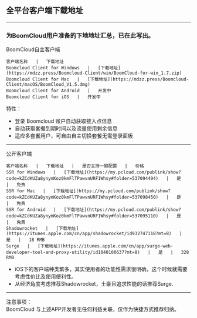 ## 全平台客户端下载地址
- - - - -
### 为BoomCloud用户准备的下地地址汇总，已在此写出。
BoomCloud自主客户端
```table
客户端名称   |   下载地址
Boomcloud Client for Windows   |   [下载地址](https://mdzz.press/Boomcloud-Client/win/BoomCloud-for-win_1.7.zip)
Boomcloud Client for Mac   |   [下载地址](https://mdzz.press/Boomcloud-Client/macOS/BoomCloud_V1.5.dmg)
Boomcloud Client for Android   |   开发中
Boomcloud Client for iOS   |   开发中
```
特性：  
- 登录 Boomcloud 账户自动获取接入点信息
- 自动获取套餐到期时间以及流量使用剩余信息 
- 适应多套餐用户，可自由自主切换套餐无需登录面板
- - - - -
公开客户端
```table
客户端名称   |   下载地址   |   是否支持一键配置   |   价格
SSR for Windows   |   [下载地址](https://my.pcloud.com/publink/show?code=kZCdKUZa8ynymKoz0kmFlTPawvnURF1Whsy#folder=537094494)   |   是   |   免费
SSR for Mac   |   [下载地址](https://my.pcloud.com/publink/show?code=kZCdKUZa8ynymKoz0kmFlTPawvnURF1Whsy#folder=537098450)   |   是   |   免费
SSR for Android   |   [下载地址](https://my.pcloud.com/publink/show?code=kZCdKUZa8ynymKoz0kmFlTPawvnURF1Whsy#folder=537095110)   |   是   |   免费
Shadowrocket   |   [下载地址](https://itunes.apple.com/cn/app/shadowrocket/id932747118?mt=8)   |   是   |   18 RMB
Surge   |   [下载地址](https://itunes.apple.com/cn/app/surge-web-developer-tool-and-proxy-utility/id1040100637?mt=8)   |   是   |   328 RMB
```
 - iOS下的客户端种类繁多，其实使用者的功能性需求很明确，这个时候就需要考虑性价比及使用便利性。  
 - 从经济角度考虑推荐Shadowrocket，土豪且追求性能的话推荐Surge.
- - - - --
注意事项：  
BoomCloud 与上述APP开发者无任何利益关联，仅作为快捷方式推荐归纳。